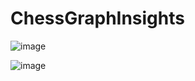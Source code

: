 # ChessGraphInsights

![image](https://github.com/jackGetDev/ChessGraphInsights/assets/57647314/7997eef2-ab36-40e7-842a-0009672afa75)

![image](https://github.com/jackGetDev/ChessGraphInsights/assets/57647314/1fbc7105-2d91-4721-b4ef-705a3f0fbf65)
